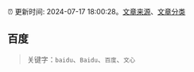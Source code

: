 :alarm_clock: 更新时间: 2024-07-17 18:00:28。[文章来源](/README.md)、[文章分类](/TAGS.md)

## 百度


> 关键字：`baidu`、`Baidu`、`百度`、`文心`



